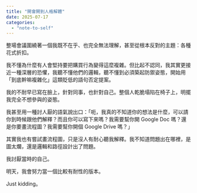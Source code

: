 ```yaml
---
title: "開會開到人格解體"
date: 2025-07-17
categories: 
  - "note-to-self"
---
```


整場會議圍繞著一個我既不在乎、也完全無法理解，甚至從根本反對的主題：各種花式折扣。

我不懂為什麼有人會堅持要把購買行為變得這麼複雜。但比起不認同，我其實更接近一種深層的恐懼，我聽不懂他們的邏輯，聽不懂到必須築起防禦姿態，開始用「到底幹嘛複雜化」這類貶低的語句否定提案。

我的不耐早已寫在臉上，針對同事，也針對自己。整個人乾脆塌陷在椅子上，明擺我完全不想參與的姿態。

我甚至用一種討人厭的語氣說出口：「呃，我真的不知道你的想法是什麼，可以請你到時候跟他們解釋？而且你可以寫下來嗎？我需要幫你開 Google Doc 嗎？還是你要畫流程圖？我需要幫你開個 Google Drive 嗎？」

其實我也有嘗試畫流程圖，只是沒人有耐心聽我解釋。我不知道問題出在哪裡，是圖太爛，還是邏輯和路徑設計出了問題。

我討厭當時的自己。

明天，我會努力當一個比較有耐性的版本。

Just kidding。
